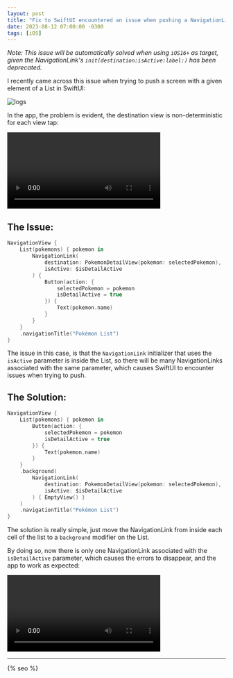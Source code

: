 ```yaml
---
layout: post
title: "Fix to SwiftUI encountered an issue when pushing a NavigationLink"
date: 2023-08-12 07:00:00 -0300
tags: [iOS]
---
```


*Note: This issue will be automatically solved when using `iOS16+` as target, given the NavigationLink's `init(destination:isActive:label:)` has been deprecated.*

I recently came across this issue when trying to push a screen with a given element of a List in SwiftUI:

![logs]({{static.static_files}}/resources/swiftui-navigation-link-issue/log.png)

In the app, the problem is evident, the destination view is non-deterministic for each view tap:

<video style="width: 70%; @media (max-width: 768px) { width: 50%; }" controls>
    <source src="{{static.static_files}}/resources/swiftui-navigation-link-issue/issue.mp4" type="video/mp4">
</video>


## The Issue:

```swift
NavigationView {
    List(pokemons) { pokemon in
        NavigationLink(
            destination: PokemonDetailView(pokemon: selectedPokemon),
            isActive: $isDetailActive
        ) {
            Button(action: {
                selectedPokemon = pokemon
                isDetailActive = true
            }) {
                Text(pokemon.name)
            }
        }
    }
    .navigationTitle("Pokémon List")
}
```

The issue in this case, is that the `NavigationLink` initializer that uses the `isActive` parameter is inside the List, so there will be many NavigationLinks associated with the same parameter, which causes SwiftUI to encounter issues when trying to push.

## The Solution:

```swift
NavigationView {
    List(pokemons) { pokemon in
        Button(action: {
            selectedPokemon = pokemon
            isDetailActive = true
        }) {
            Text(pokemon.name)
        }
    }
    .background(
        NavigationLink(
            destination: PokemonDetailView(pokemon: selectedPokemon),
            isActive: $isDetailActive
        ) { EmptyView() }
    )
    .navigationTitle("Pokémon List")
}
```

The solution is really simple, just move the NavigationLink from inside each cell of the list to a `background` modifier on the List.

By doing so, now there is only one NavigationLink associated with the `isDetailActive` parameter, which causes the errors to disappear, and the app to work as expected:

<video style="width: 70%; @media (max-width: 768px) { width: 50%; }" controls>
    <source src="{{static.static_files}}/resources/swiftui-navigation-link-issue/fix.mp4" type="video/mp4">
</video>

---

<!-- Do not remove - SEO meta tags -->
{% seo %}